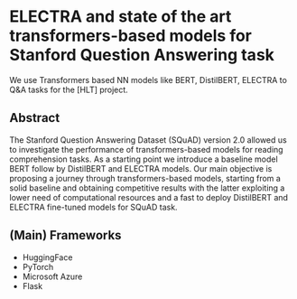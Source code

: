 # ELECTRA and state of the art transformers-based models for Stanford Question Answering task
We use Transformers based NN models like BERT, DistilBERT, ELECTRA to Q&A tasks for the [HLT] project.

## Abstract
The Stanford Question Answering Dataset (SQuAD) version 2.0 allowed us to investigate
the performance of transformers-based models for reading comprehension tasks. 
As a starting point we introduce a baseline model BERT follow by DistilBERT and ELECTRA models.
Our main objective is proposing a journey through transformers-based models, starting from a solid baseline and obtaining competitive results with the latter exploiting a lower need of computational resources and a fast to deploy DistilBERT and ELECTRA fine-tuned models for SQuAD task.

## (Main) Frameworks
- HuggingFace
- PyTorch
- Microsoft Azure
- Flask
